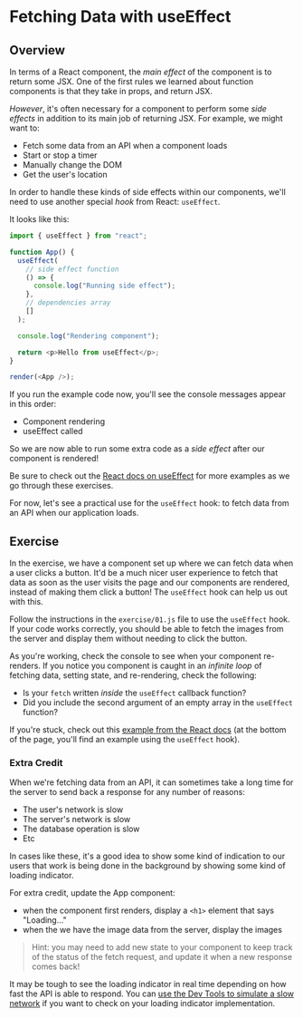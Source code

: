 # Fetching Data with useEffect

## Overview

In terms of a React component, the _main effect_ of the component is to return
some JSX. One of the first rules we learned about function components is that
they take in props, and return JSX.

_However_, it's often necessary for a component to perform some _side effects_
in addition to its main job of returning JSX. For example, we might want to:

- Fetch some data from an API when a component loads
- Start or stop a timer
- Manually change the DOM
- Get the user's location

In order to handle these kinds of side effects within our components, we'll need
to use another special _hook_ from React: `useEffect`.

It looks like this:

```js live=true render=true
import { useEffect } from "react";

function App() {
  useEffect(
    // side effect function
    () => {
      console.log("Running side effect");
    },
    // dependencies array
    []
  );

  console.log("Rendering component");

  return <p>Hello from useEffect</p>;
}

render(<App />);
```

If you run the example code now, you'll see the console messages appear in this
order:

- Component rendering
- useEffect called

So we are now able to run some extra code as a _side effect_ after our component
is rendered!

Be sure to check out the
[React docs on useEffect](https://reactjs.org/docs/hooks-effect.html) for more
examples as we go through these exercises.

For now, let's see a practical use for the `useEffect` hook: to fetch data from
an API when our application loads.

## Exercise

In the exercise, we have a component set up where we can fetch data when a user
clicks a button. It'd be a much nicer user experience to fetch that data as soon
as the user visits the page and our components are rendered, instead of making
them click a button! The `useEffect` hook can help us out with this.

Follow the instructions in the `exercise/01.js` file to use the `useEffect`
hook. If your code works correctly, you should be able to fetch the images from
the server and display them without needing to click the button.

As you're working, check the console to see when your component re-renders. If
you notice you component is caught in an _infinite loop_ of fetching data,
setting state, and re-rendering, check the following:

- Is your `fetch` written _inside_ the `useEffect` callback function?
- Did you include the second argument of an empty array in the `useEffect`
  function?

If you're stuck, check out this
[example from the React docs](https://reactjs.org/docs/faq-ajax.html#example-using-ajax-results-to-set-local-state)
(at the bottom of the page, you'll find an example using the `useEffect` hook).

### Extra Credit

When we're fetching data from an API, it can sometimes take a long time for the
server to send back a response for any number of reasons:

- The user's network is slow
- The server's network is slow
- The database operation is slow
- Etc

In cases like these, it's a good idea to show some kind of indication to our
users that work is being done in the background by showing some kind of loading
indicator.

For extra credit, update the App component:

- when the component first renders, display a `<h1>` element that says
  "Loading..."
- when the we have the image data from the server, display the images

> Hint: you may need to add new state to your component to keep track of the
> status of the fetch request, and update it when a new response comes back!

It may be tough to see the loading indicator in real time depending on how fast
the API is able to respond. You can
[use the Dev Tools to simulate a slow network](https://developers.google.com/web/tools/chrome-devtools/device-mode#network)
if you want to check on your loading indicator implementation.
